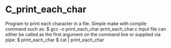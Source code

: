 # C_print_each_char
Program to print each character in a file.
Simple make with compile command such as:
   $ gcc -o print_each_char print_each_char.c
Input file can either be called as the first argument on the command line or supplied via pipe:
   $ print_each_char <file>
   $ cat <file> | print_each_char
   
